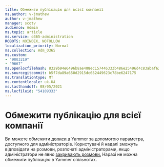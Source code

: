 ```yaml
---
title: Обмежити публікацію для всієї компанії
ms.author: v-jmathew
author: v-jmathew
manager: scotv
audience: Admin
ms.topic: article
ms.service: o365-administration
ROBOTS: NOINDEX, NOFOLLOW
localization_priority: Normal
ms.collection: Adm_O365
ms.custom:
- "9003219"
- "9667"
ms.openlocfilehash: 8329b94e6496b8ae408ec157446333b486e25496d4c83abaf62bd22b9f8a1f3c
ms.sourcegitcommit: b5f7da89a650d2915dc652449623c78be6247175
ms.translationtype: MT
ms.contentlocale: uk-UA
ms.lasthandoff: 08/05/2021
ms.locfileid: "54109333"
---
```

# <a name="restrict-posting-to-all-company"></a>Обмежити публікацію для всієї компанії

Ви можете обмежити [дописи в](https://support.microsoft.com/office/restrict-all-company-posts-in-yammer-3219d2ae-db15-4c9f-9dd2-28559ae39a97) Yammer за допомогою параметра, доступного для адміністраторів. Користувачі й надалі зможуть відповідати на розмови, розпочаті адміністраторами, якщо адміністратори не явно [закривають розмови.](https://support.microsoft.com/office/pin-close-and-report-conversations-in-yammer-62a5fbc2-ff1b-4418-9334-d2b4b17062cb) Наразі не можна обмежити публікацію в Yammer спільнотах.
